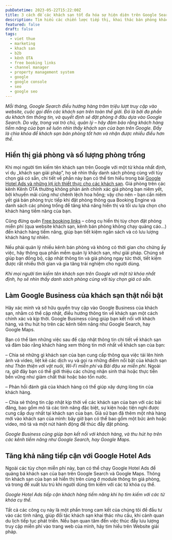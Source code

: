 ```yaml
---
pubDatetime: 2023-05-22T15:22:00Z
title: 3 cách để các khách sạn tốt đa hóa sự hiện diện trên Google Search
description: Tìm hiểu các chiến lược tiếp thị, khai thác bán phòng khách sạn hiệu quả trong chuỗi bài viết sau của nhavantuonglai để áp dụng và đem lại hiệu quả thiết thực cho giải pháp của bạn.
featured: false
draft: false
tags:
  - viet thue
  - marketing
  - khach san
  - b2b
  - kênh OTA
  - free booking links
  - channel manager
  - property management system
  - google
  - google console
  - seo
  - google seo
---
```


_Mỗi tháng, Google Search điều hướng hàng trăm triệu lượt truy cập vào website, cuộc gọi đến các khách sạn trên toàn thế giới. Đó là bởi đa phần du khách tìm thông tin, và quyết định sẽ đặt phòng ở đâu dựa vào Google Search. Do vậy, trong vai trò chủ, quản lý – hãy đảm bảo rằng khách hàng tiềm năng của bạn sẽ luôn nhìn thấy khách sạn của bạn trên Google. Đấy là chìa khóa để khách sạn bán phòng tốt hơn và nhận được nhiều điều hơn thế._

## Hiển thị giá phòng và số lượng phòng trống

Khi mọi người tìm kiếm tên khách sạn trên Google với một từ khóa nhất định, ví dụ _khách sạn giải pháp”, họ sẽ nhìn thấy danh sách phòng cùng với tùy chọn giá có sẵn, chi tiết về phần này bạn có thể tìm hiểu trong bài [Google Hotel Ads và những lợi ích thiết thực cho các khách sạn](https://nhavantuonglai.com/posts/google-hotel-ads-va-nhung-loi-ich-thiet-thuc-cho-cac-khach-san). Giá phòng trên các kênh Kênh OTA thường không phản ánh chính xác giá phòng bạn niêm yết, bởi khuyến mãi cũng như chênh lệch hoa hồng; vậy cho nên – bạn cần niêm yết giá bán phòng trực tiếp khi đặt phòng thông qua Booking Engine và danh sách các phòng trống để tăng khả năng hiển thị và tối ưu lựa chọn cho khách hàng tiềm năng của bạn.

Cũng đừng quên [Free booking links](https://nhavantuonglai.com/posts/free-booking-links-trong-google-hotel-ads-va-nhung-dieu-khach-san-can-biet) – công cụ hiển thị tùy chọn đặt phòng miễn phí (qua website khách sạn, kênh bán phòng không chạy quảng cáo…) đến khách hàng tiềm năng, giúp bạn tiết kiệm ngân sách và có lưu lượng khách hàng tự nhiên.

Nếu phải quản lý nhiều kênh bán phòng và không có thời gian cho chừng ấy việc, hãy thông qua phần mềm quản lý khách sạn, như giải pháp. Chúng sẽ giúp bạn đồng bộ, cập nhật thông tin và giá phòng ngay tức thời, tiết kiệm được rất nhiều thời gian và gia tăng trải nghiệm cho người dùng.

_Khi mọi người tìm kiếm tên khách sạn trên Google với một từ khóa nhất định, họ sẽ nhìn thấy danh sách phòng cùng với tùy chọn giá có sẵn._

## Làm Google Business của khách sạn thật nổi bật

Hãy xác minh và sở hữu quyền truy cập vào Google Business của khách sạn, nhằm có thể cập nhật, điều hướng thông tin về khách sạn một cách chính xác và kịp thời. Google Business cũng giúp bạn kết nối với khách hàng, và thu hút họ trên các kênh tiềm năng như Google Search, hay Google Maps.

Bạn có thể làm những việc sau để cập nhật thông tin chi tiết về khách sạn và đảm bảo rằng khách hàng xem thông tin mới nhất về khách sạn của bạn:

– Chia sẻ những gì khách sạn của bạn cung cấp thông qua việc tải lên hình ảnh và video, liệt kê các dịch vụ và gọi ra những điểm nổi bật của khách sạn như _Thân thiện với vật nuôi_, _Wi-Fi miễn phí_ và _Bãi đậu xe miễn phí_. Ngoài ra, giờ đây bạn có thể giới thiệu các chứng nhận sinh thái hoặc thực tiễn bền vững như giảm chất thải hoặc bảo tồn nước.

– Phản hồi đánh giá của khách hàng có thể giúp xây dựng lòng tin của khách hàng.

– Chia sẻ thông tin cập nhật kịp thời về các khách sạn của bạn với các bài đăng, bao gồm mô tả các tính năng đặc biệt, sự kiện hoặc tiện nghi được cung cấp duy nhất tại khách sạn của bạn. Giả sử bạn đã thêm một nhà hàng mới vào khách sạn của mình: bây giờ bạn có thể bao gồm một bức ảnh hoặc video, mô tả và một nút hành động để thúc đẩy đặt phòng.

_Google Business cũng giúp bạn kết nối với khách hàng, và thu hút họ trên các kênh tiềm năng như Google Search, hay Google Maps._

## Tăng khả năng tiếp cận với Google Hotel Ads

Ngoài các tùy chọn miễn phí này, bạn có thể chạy Google Hotel Ads để quảng bá khách sạn của bạn trên Google Search và Google Maps. Thông tin khách sạn của bạn sẽ hiển thị trên cùng ở module thông tin giá phòng, và trong đề xuất lưu trú khi người dùng tìm kiếm với các từ khóa cụ thể.

_Google Hotel Ads tiếp cận khách hàng tiềm năng khi họ tìm kiếm với các từ khóa cụ thể._

Tất cả các công cụ này là một phần trong cam kết của chúng tôi để đầu tư vào các tính năng, giúp đối tác khách sạn khai thác nhu cầu, khi cảnh quan du lịch tiếp tục phát triển. Nếu bạn quan tâm đến việc thúc đẩy lưu lượng truy cập miễn phí vào trang web của mình, hãy tìm hiểu trên Website giải pháp.

